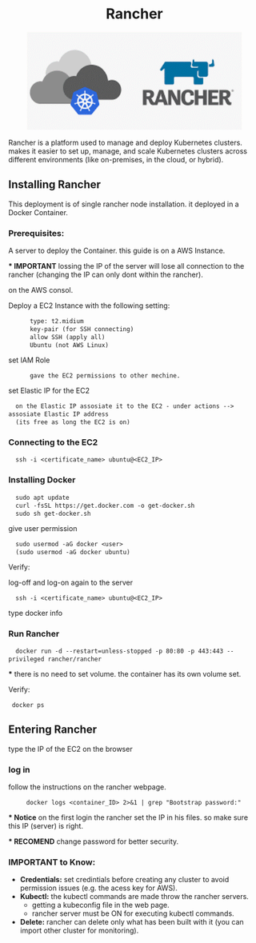 <div align="center">

# **Rancher**

![Rancher](../pic/rancher.gif)

</div>

Rancher is a platform used to manage and deploy Kubernetes clusters. makes it easier to set up, manage, and scale Kubernetes clusters across different environments (like on-premises, in the cloud, or hybrid).


## Installing Rancher

This deployment is of single rancher node installation. it deployed in a Docker Container.

### Prerequisites:

A server to deploy the Container. this guide is on a AWS Instance.

__* IMPORTANT__ lossing the IP of the server will lose all connection to the rancher (changing the IP can only dont within the rancher).

on the AWS consol. 

Deploy a EC2 Instance with the following setting:
         
          type: t2.midium
          key-pair (for SSH connecting)
          allow SSH (apply all)
          Ubuntu (not AWS Linux)

set IAM Role

          gave the EC2 permissions to other mechine.
          
set Elastic IP for the EC2 

      on the Elastic IP assosiate it to the EC2 - under actions --> assosiate Elastic IP address
      (its free as long the EC2 is on)

### Connecting to the EC2

      ssh -i <certificate_name> ubuntu@<EC2_IP>

### Installing Docker

      sudo apt update
      curl -fsSL https://get.docker.com -o get-docker.sh
      sudo sh get-docker.sh

give user permission

      sudo usermod -aG docker <user> 
      (sudo usermod -aG docker ubuntu)

Verify:

log-off and log-on again to the server

      ssh -i <certificate_name> ubuntu@<EC2_IP>

type
      docker info

### Run Rancher

      docker run -d --restart=unless-stopped -p 80:80 -p 443:443 --privileged rancher/rancher

__*__ there is no need to set volume. the container has its own volume set.

Verify:

     docker ps
     
## Entering Rancher

type the IP of the EC2 on the browser

### log in

follow the instructions on the rancher webpage.

         docker logs <container_ID> 2>&1 | grep "Bootstrap password:"

__* Notice__ on the first login the rancher set the IP in his files. so make sure this IP (server) is right.

__* RECOMEND__ change password for better security.

### IMPORTANT to Know:

  * __Credentials:__ set credintials before creating any cluster to avoid permission issues (e.g. the acess key for AWS).
  * __Kubectl:__ the kubectl commands are made throw the rancher servers.
     - getting a kubeconfig file in the web page.
     - rancher server must be ON for executing kubectl commands.
  * __Delete:__ rancher can delete only what has been built with it (you can import other cluster for monitoring).

